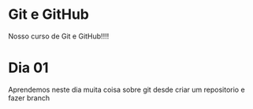 # Git e GitHub

Nosso curso de Git e GitHub!!!!

# Dia 01

Aprendemos neste dia muita coisa sobre git desde criar um repositorio e fazer branch